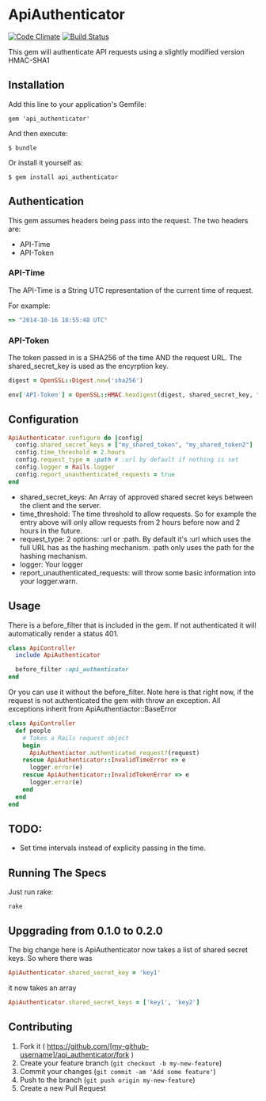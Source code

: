 # ApiAuthenticator

[![Code Climate](https://codeclimate.com/github/Spokeo/api_authenticator/badges/gpa.svg)](https://codeclimate.com/github/Spokeo/api_authenticator)
[![Build Status](https://travis-ci.org/Spokeo/api_authenticator.svg)](https://travis-ci.org/Spokeo/api_authenticator)

This gem will authenticate API requests using a slightly modified version HMAC-SHA1

## Installation

Add this line to your application's Gemfile:

    gem 'api_authenticator'

And then execute:

    $ bundle

Or install it yourself as:

    $ gem install api_authenticator

## Authentication

This gem assumes headers being pass into the request.
The two headers are:
 - API-Time
 - API-Token

### API-Time
The API-Time is a String UTC representation of the current time of request.

For example:

```ruby
=> "2014-10-16 18:55:48 UTC"
```

### API-Token
The token passed in is a SHA256 of the time AND the request URL.  The shared_secret_key is used as the encyrption key.

```ruby
digest = OpenSSL::Digest.new('sha256')

env['API-Token'] = OpenSSL::HMAC.hexdigest(digest, shared_secret_key, "#{DateTime.now.new_offset(0)}#{request.original_url}")
```


## Configuration

```ruby
ApiAuthenticator.configure do |config|
  config.shared_secret_keys = ["my_shared_token", "my_shared_token2"]
  config.time_threshold = 2.hours
  config.request_type = :path # :url by default if nothing is set
  config.logger = Rails.logger
  config.report_unauthenticated_requests = true
end
```

 - shared_secret_keys: An Array of approved shared secret keys between the client and the server.
 - time_threshold: The time threshold to allow requests.  So for example the entry above will only allow requests from 2 hours before now and 2 hours in the future.
 - request_type: 2 options: :url or :path.  By default it's :url which uses the full URL has as the hashing mechanism.  :path only uses the path for the hashing mechanism.
 - logger: Your logger
 - report_unauthenticated_requests: will throw some basic information into your logger.warn.

## Usage
 There is a before_filter that is included in the gem.  If not authenticated it will automatically render a status 401.

```ruby
class ApiController
  include ApiAuthenticator

  before_filter :api_authenticator
end
```

Or you can use it without the before_filter.
Note here is that right now, if the request is not authenticated the gem with throw an exception.  All exceptions inherit from ApiAuthentiactor::BaseError

```ruby
class ApiController
  def people
    # Takes a Rails request object
    begin
      ApiAuthentiactor.authenticated_request?(request)
    rescue ApiAuthenticator::InvalidTimeError => e
      logger.error(e)
    rescue ApiAuthenticator::InvalidTokenError => e
      logger.error(e)
    end
  end
end
```


## TODO:
- Set time intervals instead of explicity passing in the time.

## Running The Specs

Just run rake:
```
rake
```

## Upggrading from 0.1.0 to 0.2.0

The big change here is ApiAuthenticator now takes a list of shared secret keys.  So where there was
```ruby
ApiAuthenticator.shared_secret_key = 'key1'
```

it now takes an array

```ruby
ApiAuthenticator.shared_secret_keys = ['key1', 'key2']
```

## Contributing

1. Fork it ( https://github.com/[my-github-username]/api_authenticator/fork )
2. Create your feature branch (`git checkout -b my-new-feature`)
3. Commit your changes (`git commit -am 'Add some feature'`)
4. Push to the branch (`git push origin my-new-feature`)
5. Create a new Pull Request
